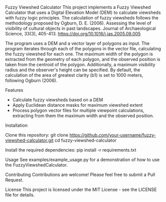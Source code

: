 Fuzzy Viewshed Calculator
This project implements a Fuzzy Viewshed Calculator that uses a Digital Elevation Model (DEM) to calculate viewsheds with fuzzy logic principles. The calculation of fuzzy viewsheds follows the methodology proposed by Ogburn, D. E. (2006). Assessing the level of visibility of cultural objects in past landscapes. Journal of Archaeological Science, 33(3), 405-413. https://doi.org/10.1016/j.jas.2005.08.005

The program uses a DEM and a vector layer of polygons as input. The program iterates through each of the polygons in the vector file, calculating the fuzzy viewshed for each one. The maximum width of the polygon is extracted from the geometry of each polygon, and the observed position is taken from the centroid of the polygon. Additionally, a maximum visibility radius and the observer's height can be specified. By default, the calculation of the area of greatest clarity (b1) is set to 1000 meters, following Ogburn (2006).

Features

- Calculate fuzzy viewsheds based on a DEM
- Apply Euclidean distance masks for maximum viewshed extent
- Process polygon vector files for multiple viewpoint calculations, extracting from them the maximum width and the observed position.

Installation

Clone this repository:
git clone https://github.com/your-username/fuzzy-viewshed-calculator.git
cd fuzzy-viewshed-calculator

Install the required dependencies:
pip install -r requirements.txt

Usage
See examples/example_usage.py for a demonstration of how to use the FuzzyViewshedCalculator.

Contributing
Contributions are welcome! Please feel free to submit a Pull Request.

License
This project is licensed under the MIT License - see the LICENSE file for details.
